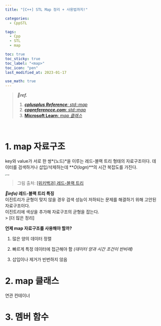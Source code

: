 ```yaml
---
title: "[C++] STL Map 정리 + 사용법까지!"

categories:
  - CppSTL

tags:
  - Cpp
  - STL
  - map

toc: true
toc_sticky: true
toc_label: "<map>"
toc_icon: "pen"
last_modified_at: 2023-01-17

use_math: true
---
```




> ***💚ref.***
>
> 1.  [***cplusplus Reference**: std::map*](https://cplusplus.com/reference/map/map/)
> 1.  [***cppreferencce.com**: std::map*](https://en.cppreference.com/w/cpp/container/map)
> 2.  [**Microsoft Learn**: *map 클래스*](https://learn.microsoft.com/ko-kr/cpp/standard-library/map?view=msvc-170)

<br>

# 1. map 자료구조

key와 value가 서로 한 쌍*(노드)*을 이루는 레드-블랙 트리 형태의 자료구조이다. 데이터를 검색하거나 삽입/삭제하는데  **$O(log n)$**의 시간 복잡도를 가진다.

<img src="https://user-images.githubusercontent.com/93882395/213876105-0b9239ff-7be9-4b08-89bd-68502703281e.png" alt="image" style="zoom: 25%;" /> 

>   그림 출처: [[위키백과] 레드-블랙 트리](https://ko.wikipedia.org/wiki/%EB%A0%88%EB%93%9C-%EB%B8%94%EB%9E%99_%ED%8A%B8%EB%A6%AC)

***👀info)* 레드-블랙 트리 특징**<br>이진트리가 균형이 맞지 않을 경우 검색 성능이 저하되는 문제를 해결하기 위해 고안된 자료구조이다.<br>이진트리에 색상을 추가해 자료구조의 균형을 잡는다.<br>> [더 많은 정리]



**언제 map 자료구조를 사용해야 할까?**

1.   많은 양의 데이터 정렬

2.   빠르게 특정 데이터에 접근해야 함 *(데이터 양과 시간 조건이 반비례)*

3.   삽입이나 제거가 빈번하지 않음



# 2. map 클래스

연관 컨테이너



# 3. 멤버 함수

